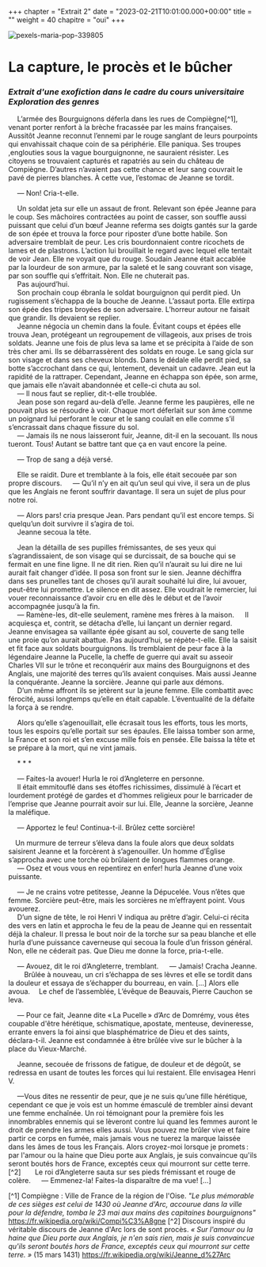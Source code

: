 +++
chapter = "Extrait 2"
date = "2023-02-21T10:01:00.000+00:00"
title = ""
weight = 40
chapitre = "oui"
+++

![pexels-maria-pop-339805](https://user-images.githubusercontent.com/125170529/231293087-d680a988-b6d8-4104-95c0-ba1638b5e40a.jpg)


# La capture, le procès et le bûcher

### _Extrait d'une exofiction dans le cadre du cours universitaire Exploration des genres_
 
  L’armée des Bourguignons déferla dans les rues de Compiègne[^1], venant porter renfort à la brèche fracassée par les mains françaises. Aussitôt Jeanne reconnut l’ennemi par le rouge sanglant de leurs pourpoints qui envahissait chaque coin de sa périphérie. Elle paniqua. Ses troupes ,englouties sous la vague bourguignonne, ne sauraient résister. Les citoyens se trouvaient capturés et rapatriés au sein du château de Compiègne. D’autres n’avaient pas cette chance et leur sang couvrait le pavé de pierres blanches. À cette vue, l’estomac de Jeanne se tordit. 

  — Non! Cria-t-elle. 

  Un soldat jeta sur elle un assaut de front. Relevant son épée Jeanne para le coup. Ses mâchoires contractées au point de casser, son souffle aussi puissant que celui d’un bœuf Jeanne referma ses doigts gantés sur la garde de son épée et trouva la force pour riposter d’une botte habile. Son adversaire tremblait de peur. Les cris bourdonnaient contre ricochets de lames et de plastrons. L’action lui brouillait le regard avec lequel elle tentait de voir Jean. Elle ne voyait que du rouge. Soudain Jeanne était accablée par la lourdeur de son armure, par la saleté et le sang couvrant son visage, par son souffle qui s’effritait. Non. Elle ne chuterait pas.  
  Pas aujourd’hui.  
  Son prochain coup ébranla le soldat bourguignon qui perdit pied. Un rugissement s’échappa de la bouche de Jeanne. L’assaut porta. Elle extirpa son épée des tripes broyées de son adversaire. L’horreur autour ne faisait que grandir. Ils devaient se replier.  
  Jeanne négocia un chemin dans la foule. Évitant coups et épées elle trouva Jean, protégeant un regroupement de villageois, aux prises de trois soldats. Jeanne une fois de plus leva sa lame et se précipita à l’aide de son très cher ami. Ils se débarrassèrent des soldats en rouge. Le sang gicla sur son visage et dans ses cheveux blonds. Dans le dédale elle perdit pied, sa botte s’accrochant dans ce qui, lentement, devenait un cadavre. Jean eut la rapidité de la rattraper. Cependant, Jeanne en échappa son épée, son arme, que jamais elle n’avait abandonnée et celle-ci chuta au sol.  
  — Il nous faut se replier, dit-t-elle troublée.  
  Jean pose son regard au-delà d’elle. Jeanne ferme les paupières, elle ne pouvait plus se résoudre à voir. Chaque mort déferlait sur son âme comme un poignard lui perforant le cœur et le sang coulait en elle comme s’il s’encrassait dans chaque fissure du sol.  
  — Jamais ils ne nous laisseront fuir, Jeanne, dit-il en la secouant. Ils nous tueront. Tous! Autant se battre tant que ça en vaut encore la peine. 

  — Trop de sang a déjà versé. 

  Elle se raidit. Dure et tremblante à la fois, elle était secouée par son propre discours. 
  — Qu’il n’y en ait qu’un seul qui vive, il sera un de plus que les Anglais ne feront souffrir davantage. Il sera un sujet de plus pour notre roi. 

  — Alors pars! cria presque Jean. Pars pendant qu’il est encore temps. Si quelqu’un doit survivre il s’agira de toi.  
  Jeanne secoua la tête. 

  Jean la détailla de ses pupilles frémissantes, de ses yeux qui s’agrandissaient, de son visage qui se durcissait, de sa bouche qui se fermait en une fine ligne. Il ne dit rien. Rien qu’il n’aurait su lui dire ne lui aurait fait changer d’idée. Il posa son front sur le sien. Jeanne déchiffra dans ses prunelles tant de choses qu’il aurait souhaité lui dire, lui avouer, peut-être lui promettre. Le silence en dit assez. Elle voudrait le remercier, lui vouer reconnaissance d’avoir cru en elle dès le début et de l’avoir accompagnée jusqu’à la fin.  
  — Ramène-les, dit-elle seulement, ramène mes frères à la maison. 
  Il acquiesça et, contrit, se détacha d’elle, lui lançant un dernier regard. 
  Jeanne envisagea sa vaillante épée gisant au sol, couverte de sang telle une proie qu’on aurait abattue. Pas aujourd’hui, se répète-t-elle. Elle la saisit et fit face aux soldats bourguignons. Ils tremblaient de peur face à la légendaire Jeanne la Pucelle, la cheffe de guerre qui avait su asseoir Charles VII sur le trône et reconquérir aux mains des Bourguignons et des Anglais, une majorité des terres qu’ils avaient conquises. Mais aussi Jeanne la conquérante. Jeanne la sorcière. Jeanne qui parle aux démons.  
  D’un même affront ils se jetèrent sur la jeune femme. Elle combattit avec férocité, aussi longtemps qu’elle en était capable. L’éventualité de la défaite la força à se rendre. 

  Alors qu’elle s’agenouillait, elle écrasait tous les efforts, tous les morts, tous les espoirs qu’elle portait sur ses épaules. Elle laissa tomber son arme, la France et son roi et s’en excuse mille fois en pensée. Elle baissa la tête et se prépare à la mort, qui ne vint jamais. 
  
  * * * 

  — Faites-la avouer! Hurla le roi d’Angleterre en personne.  
  Il était emmitouflé dans ses étoffes richissimes, dissimulé à l’écart et lourdement protégé de gardes et d’hommes religieux pour le barricader de l’emprise que Jeanne pourrait avoir sur lui. Elle, Jeanne la sorcière, Jeanne la maléfique. 

  — Apportez le feu! Continua-t-il. Brûlez cette sorcière! 
  
 Un murmure de terreur s’éleva dans la foule alors que deux soldats saisirent Jeanne et la forcèrent à s’agenouiller. Un homme d’Église s’approcha avec une torche où brûlaient de longues flammes orange.  
  — Osez et vous vous en repentirez en enfer! hurla Jeanne d’une voix puissante. 

  — Je ne crains votre petitesse, Jeanne la Dépucelée. Vous n’êtes que femme. Sorcière peut-être, mais les sorcières ne m’effrayent point. Vous avouerez.  
  D’un signe de tête, le roi Henri V indiqua au prêtre d’agir. Celui-ci récita des vers en latin et approcha le feu de la peau de Jeanne qui en ressentait déjà la chaleur. Il pressa le bout noir de la torche sur sa peau blanche et elle hurla d’une puissance caverneuse qui secoua la foule d’un frisson général. Non, elle ne céderait pas. Que Dieu me donne la force, pria-t-elle. 

  — Avouez, dit le roi d’Angleterre, tremblant. 
  — Jamais! Cracha Jeanne. 
   Brûlée à nouveau, un cri s’échappa de ses lèvres et elle se tordit dans la douleur et essaya de s’échapper du bourreau, en vain. [...] Alors elle avoua. 
 Le chef de l’assemblée, L’évêque de Beauvais, Pierre Cauchon se leva. 

  — Pour ce fait, Jeanne dite « La Pucelle » d’Arc de Domrémy, vous êtes coupable d'être hérétique, schismatique, apostate, menteuse, devineresse, errante envers la foi ainsi que blasphématrice de Dieu et des saints, déclara-t-il. Jeanne est condamnée à être brûlée vive sur le bûcher à la place du Vieux-Marché. 

  Jeanne, secouée de frissons de fatigue, de douleur et de dégoût, se redressa en usant de toutes les forces qui lui restaient. Elle envisagea Henri V. 

  —Vous dites ne ressentir de peur, que je ne suis qu’une fille hérétique, cependant ce que je vois est un homme émasculé de trembler ainsi devant une femme enchaînée. Un roi témoignant pour la première fois les innombrables ennemis qui se lèveront contre lui quand les femmes auront le droit de prendre les armes elles aussi. Vous pouvez me brûler vive et faire partir ce corps en fumée, mais jamais vous ne tuerez la marque laissée dans les âmes de tous les Français. Alors croyez-moi lorsque je promets : par l'amour ou la haine que Dieu porte aux Anglais, je suis convaincue qu'ils seront boutés hors de France, exceptés ceux qui mourront sur cette terre.[^2]   
  Le roi d’Angleterre sauta sur ses pieds frémissant et rouge de colère. 
  — Emmenez-la! Faites-la disparaître de ma vue! 
[...]


[^1] Compiègne : Ville de France de la région de l'Oise. _"Le plus mémorable de ces sièges est celui de 1430 où Jeanne d'Arc, accourue dans la ville pour la défendre, tomba le 23 mai aux mains des capitaines bourguignons"_  https://fr.wikipedia.org/wiki/Compi%C3%A8gne
[^2] Discours inspiré du véritable discours de Jeanne d'Arc lors de sont procès. _« Sur l'amour ou la haine que Dieu porte aux Anglais, je n'en sais rien, mais je suis convaincue qu'ils seront boutés hors de France, exceptés ceux qui mourront sur cette terre. »_ (15 mars 1431) https://fr.wikipedia.org/wiki/Jeanne_d%27Arc
